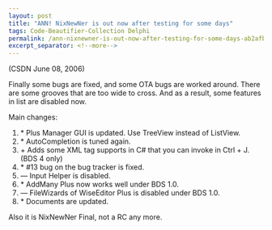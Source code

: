 ```yaml
---
layout: post
title: "ANN! NixNewNer is out now after testing for some days"
tags: Code-Beautifier-Collection Delphi
permalink: /ann-nixnewner-is-out-now-after-testing-for-some-days-ab2afb807954
excerpt_separator: <!--more-->
---
```

(CSDN June 08, 2006)

Finally some bugs are fixed, and some OTA bugs are worked around. There are some grooves that are too wide to cross. And as a result, some features in list are disabled now.
<!--more-->

Main changes:

1. \* Plus Manager GUI is updated. Use TreeView instead of ListView.
1. \* AutoCompletion is tuned again.
1. \+ Adds some XML tag supports in C# that you can invoke in Ctrl + J. (BDS 4 only)
1. \* #13 bug on the bug tracker is fixed.
1. — Input Helper is disabled.
1. \* AddMany Plus now works well under BDS 1.0.
1. — FileWizards of WiseEditor Plus is disabled under BDS 1.0.
1. \* Documents are updated.

Also it is NixNewNer Final, not a RC any more.
